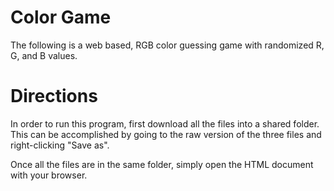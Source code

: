 # Color Game
The following is a web based, RGB color guessing game with randomized R, G, and B values.

# Directions

In order to run this program, first download all the files into a shared folder. This can be accomplished by going to the raw version of the three files and right-clicking "Save as". 

Once all the files are in the same folder, simply open the HTML document with your browser. 
